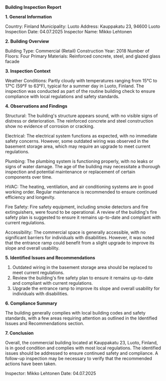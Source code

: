  **Building Inspection Report**

**1. General Information**

Country: Finland
Municipality: Luoto
Address: Kauppakatu 23, 94600 Luoto
Inspection Date: 04.07.2025
Inspector Name: Mikko Lehtonen

**2. Building Overview**

Building Type: Commercial (Retail)
Construction Year: 2018
Number of Floors: Four
Primary Materials: Reinforced concrete, steel, and glazed glass facade

**3. Inspection Context**

Weather Conditions: Partly cloudy with temperatures ranging from 15°C to 17°C (59°F to 63°F), typical for a summer day in Luoto, Finland. The inspection was conducted as part of the routine building check to ensure compliance with local regulations and safety standards.

**4. Observations and Findings**

Structural: The building's structure appears sound, with no visible signs of distress or deterioration. The reinforced concrete and steel construction show no evidence of corrosion or cracking.

Electrical: The electrical system functions as expected, with no immediate safety concerns. However, some outdated wiring was observed in the basement storage area, which may require an upgrade to meet current regulations.

Plumbing: The plumbing system is functioning properly, with no leaks or signs of water damage. The age of the building may necessitate a thorough inspection and potential maintenance or replacement of certain components over time.

HVAC: The heating, ventilation, and air conditioning systems are in good working order. Regular maintenance is recommended to ensure continued efficiency and longevity.

Fire Safety: Fire safety equipment, including smoke detectors and fire extinguishers, were found to be operational. A review of the building's fire safety plan is suggested to ensure it remains up-to-date and compliant with current regulations.

Accessibility: The commercial space is generally accessible, with no significant barriers for individuals with disabilities. However, it was noted that the entrance ramp could benefit from a slight upgrade to improve its slope and overall usability.

**5. Identified Issues and Recommendations**

1. Outdated wiring in the basement storage area should be replaced to meet current regulations.
2. Review the building's fire safety plan to ensure it remains up-to-date and compliant with current regulations.
3. Upgrade the entrance ramp to improve its slope and overall usability for individuals with disabilities.

**6. Compliance Summary**

The building generally complies with local building codes and safety standards, with a few areas requiring attention as outlined in the Identified Issues and Recommendations section.

**7. Conclusion**

Overall, the commercial building located at Kauppakatu 23, Luoto, Finland, is in good condition and complies with most local regulations. The identified issues should be addressed to ensure continued safety and compliance. A follow-up inspection may be necessary to verify that the recommended actions have been taken.

Inspector: Mikko Lehtonen
Date: 04.07.2025